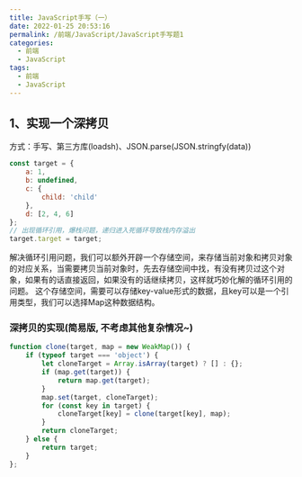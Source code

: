 ```yaml
---
title: JavaScript手写（一）
date: 2022-01-25 20:53:16
permalink: /前端/JavaScript/JavaScript手写题1
categories:
  - 前端
  - JavaScript
tags:
  - 前端
  - JavaScript
---
```

## 1、实现一个深拷贝

方式：手写、第三方库(loadsh)、JSON.parse(JSON.stringfy(data))

```javascript
const target = {
    a: 1,
    b: undefined,
    c: {
        child: 'child'
    },
    d: [2, 4, 6]
};
// 出现循环引用，爆栈问题，递归进入死循环导致栈内存溢出
target.target = target;
```

解决循环引用问题，我们可以额外开辟一个存储空间，来存储当前对象和拷贝对象的对应关系，当需要拷贝当前对象时，先去存储空间中找，有没有拷贝过这个对象，如果有的话直接返回，如果没有的话继续拷贝，这样就巧妙化解的循环引用的问题。
这个存储空间，需要可以存储key-value形式的数据，且key可以是一个引用类型，我们可以选择Map这种数据结构。

### 深拷贝的实现(简易版, 不考虑其他复杂情况~)

```javascript
function clone(target, map = new WeakMap()) {
    if (typeof target === 'object') {
        let cloneTarget = Array.isArray(target) ? [] : {};
        if (map.get(target)) {
            return map.get(target);
        }
        map.set(target, cloneTarget);
        for (const key in target) {
            cloneTarget[key] = clone(target[key], map);
        }
        return cloneTarget;
    } else {
        return target;
    }
};
```
